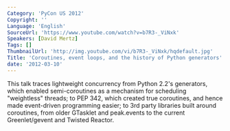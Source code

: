 ```yaml
---
Category: 'PyCon US 2012'
Copyright: ''
Language: 'English'
SourceUrl: 'https://www.youtube.com/watch?v=b7R3-_ViNxk'
Speakers: [David Mertz]
Tags: []
ThumbnailUrl: 'http://img.youtube.com/vi/b7R3-_ViNxk/hqdefault.jpg'
Title: 'Coroutines, event loops, and the history of Python generators'
date: '2012-03-10'
---
```

This talk traces lightweight concurrency from Python 2.2's generators, which
enabled semi-coroutines as a mechanism for scheduling "weightless" threads; to
PEP 342, which created true coroutines, and hence made event-driven
programming easier; to 3rd party libraries built around coroutines, from older
GTasklet and peak.events to the current Greenlet/gevent and Twisted Reactor.
